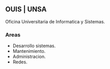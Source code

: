 ## OUIS | UNSA 

Oficina Universitaria de Informatica y Sistemas.

### Areas

- Desarrollo sistemas.
- Mantenimiento.
- Administracion.
- Redes.
